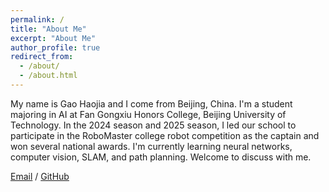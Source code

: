 ```yaml
---
permalink: /
title: "About Me"
excerpt: "About Me"
author_profile: true
redirect_from: 
  - /about/
  - /about.html
---
```


My name is Gao Haojia and I come from Beijing, China. I'm a student majoring in AI at Fan Gongxiu Honors College, Beijing University of Technology. In the 2024 season and 2025 season, I led our school to participate in the RoboMaster college robot competition as the captain and won several national awards. I'm currently learning neural networks, computer vision, SLAM, and path planning. Welcome to discuss with me.

[Email](mailto:gaohaojia@emails.bjut.edu.cn) / [GitHub](https://github.com/gaohaojia)